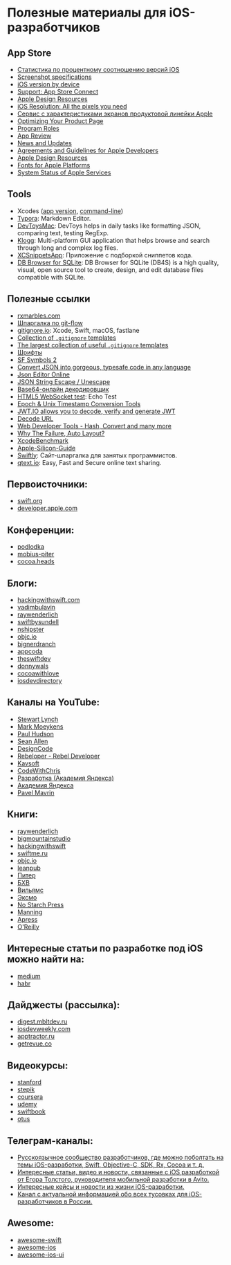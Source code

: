 # Полезные материалы для iOS-разработчиков

## App Store

* [Статистика по процентному соотношению версий iOS](https://developer.apple.com/support/app-store/)
* [Screenshot specifications](https://help.apple.com/app-store-connect/#/devd274dd925)
* [iOS version by device](https://iosref.com/ios)
* [Support: App Store Connect](https://developer.apple.com/support/app-store-connect)
* [Apple Design Resources](https://developer.apple.com/design/resources/)
* [iOS Resolution: All the pixels you need](https://ios-resolution.com/)
* [Сервис с характеристиками экранов продуктовой линейки Apple](https://www.screensizes.app/)
* [Optimizing Your Product Page](https://developer.apple.com/app-store/product-page/)
* [Program Roles](https://developer.apple.com/support/roles/)
* [App Review](https://developer.apple.com/app-store/review/)
* [News and Updates](https://developer.apple.com/news/)
* [Agreements and Guidelines for Apple Developers](https://developer.apple.com/support/terms/#apple-developer-agreement)
* [Apple Design Resources](https://developer.apple.com/design/resources/)
* [Fonts for Apple Platforms](https://developer.apple.com/fonts/)
* [System Status of Apple Services](https://www.apple.com/support/systemstatus/)

## Tools
* Xcodes ([app version](https://github.com/RobotsAndPencils/XcodesApp), [command-line](https://github.com/RobotsAndPencils/xcodes))
* [Typora](https://typora.io/): Markdown Editor.
* [DevToysMac](https://github.com/ObuchiYuki/DevToysMac): DevToys helps in daily tasks like formatting JSON, comparing text, testing RegExp.
* [Klogg](https://github.com/variar/klogg): Multi-platform GUI application that helps browse and search through long and complex log files.
* [XCSnippetsApp](https://github.com/MarcoEidinger/XCSnippetsApp): Приложение с подборкой сниппетов кода.
* [DB Browser for SQLite](https://sqlitebrowser.org/): DB Browser for SQLite (DB4S) is a high quality, visual, open source tool to create, design, and edit database files compatible with SQLite.

## Полезные ссылки

* [rxmarbles.com](https://rxmarbles.com/)
* [Шпаргалка по git-flow](https://danielkummer.github.io/git-flow-cheatsheet/index.ru_RU.html)
* [gitignore.io](https://www.gitignore.io/): Xcode, Swift, macOS, fastlane
* [Collection of `.gitignore` templates](https://github.com/github/gitignore)
* [The largest collection of useful `.gitignore` templates](https://github.com/toptal/gitignore)
* [Шрифты](https://www.fonts-online.ru/)
* [SF Symbols 2](https://developer.apple.com/sf-symbols/)
* [Convert JSON into gorgeous, typesafe code in any language](https://app.quicktype.io/)
* [Json Editor Online](https://jsoneditoronline.org/)
* [JSON String Escape / Unescape](https://www.freeformatter.com/json-escape.html)
* [Base64-онлайн декодировщик](http://base64.ru/)
* [HTML5 WebSocket test](https://www.websocket.org/echo.html): Echo Test
* [Epoch & Unix Timestamp Conversion Tools](https://www.epochconverter.com/)
* [JWT.IO allows you to decode, verify and generate JWT](https://jwt.io/)
* [Decode URL](https://www.browserling.com/tools/url-decode)
* [Web Developer Tools - Hash, Convert and many more](https://www.browserling.com/tools/)
* [Why The Failure, Auto Layout?](https://www.wtfautolayout.com/)
* [XcodeBenchmark](https://github.com/devMEremenko/XcodeBenchmark)
* [Apple-Silicon-Guide](https://github.com/mikeroyal/Apple-Silicon-Guide)
* [Swiftly](https://swiftly.dev/): Сайт-шпаргалка для занятых программистов.
* [qtext.io](https://qtext.io): Easy, Fast and Secure online text sharing.

## Первоисточники:

* [swift.org](https://swift.org)
* [developer.apple.com](https://developer.apple.com)

## Конференции:

* [podlodka](https://podlodka.io/crew)
* [mobius-piter](https://mobius-piter.ru)
* [cocoa.heads](https://cocoa.heads.club)

## Блоги:

* [hackingwithswift.com](https://www.hackingwithswift.com)
* [vadimbulavin](https://www.vadimbulavin.com)
* [raywenderlich](https://www.raywenderlich.com)
* [swiftbysundell](https://www.swiftbysundell.com)
* [nshipster](https://nshipster.com)
* [objc.io](https://www.objc.io/blog)
* [bignerdranch](https://www.bignerdranch.com/resources/blog)
* [appcoda](https://www.appcoda.com)
* [theswiftdev](https://theswiftdev.com)
* [donnywals](https://www.donnywals.com/the-blog)
* [cocoawithlove](https://www.cocoawithlove.com)
* [iosdevdirectory](https://iosdevdirectory.com)

## Каналы на YouTube:

* [Stewart Lynch](https://www.youtube.com/channel/UCOWdR4sFkmolWkU2fg669Gg)
* [Mark Moeykens](https://www.youtube.com/channel/UChH6WbyYeX0INJjrK2-6WSg)
* [Paul Hudson](https://www.youtube.com/channel/UCmJi5RdDLgzvkl3Ly0DRMlQ)
* [Sean Allen](https://www.youtube.com/channel/UCbTw29mcP12YlTt1EpUaVJw)
* [DesignCode](https://www.youtube.com/channel/UCTIhfOopxukTIRkbXJ3kN-g)
* [Rebeloper - Rebel Developer](https://www.youtube.com/channel/UCK88iDIf2V6w68WvC-k7jcg)
* [Kavsoft](https://www.youtube.com/channel/UCsuV4MRk_aB291SrchUVb4w)
* [CodeWithChris](https://www.youtube.com/c/CodeWithChris)
* [Разработка (Академия Яндекса)](https://www.youtube.com/channel/UCNuItlOR3qXZBtMRwb4GoBg)
* [Академия Яндекса](https://www.youtube.com/channel/UCTUyoZMfksbNIHfWJjwr5aQ)
* [Pavel Mavrin](https://www.youtube.com/c/pavelmavrin)

## Книги:

* [raywenderlich](https://www.raywenderlich.com/ios/books)
* [bigmountainstudio](https://www.bigmountainstudio.com)
* [hackingwithswift](https://www.hackingwithswift.com/apple-books)
* [swiftme.ru](https://swiftme.ru/product-category/books)
* [objc.io](https://www.objc.io/books)
* [leanpub](https://leanpub.com/bookstore?type=book&category=swift#BookstoreTop)
* [Питер](https://www.piter.com/collection/kompyutery-i-internet)
* [БХВ](https://bhv.ru/product-category/kompyutery-i-programmy/)
* [Вильямс](http://www.williamspublishing.com/index.shtml)
* [Эксмо](https://eksmo.ru/professionalnaia-literatura/kompyuternaya-literatura/?sort=date)
* [No Starch Press](https://nostarch.com/catalog.htm)
* [Manning](https://www.manning.com/catalog/sort/sort-by-date)
* [Apress](https://www.apress.com/)
* [O'Reilly](https://www.oreilly.com/products/books-videos.html)

## Интересные статьи по разработке под iOS можно найти на:

* [medium](https://medium.com)
* [habr](https://habr.com)

## Дайджесты (рассылка):

* [digest.mbltdev.ru](https://digest.mbltdev.ru)
* [iosdevweekly.com](https://iosdevweekly.com)
* [apptractor.ru](https://apptractor.ru/rassyilka-apptractor)
* [getrevue.co](https://www.getrevue.co/profile/ossp_updates)

## Видеокурсы:

* [stanford](https://cs193p.sites.stanford.edu)
* [stepik](https://stepik.org)
* [coursera](https://www.coursera.org/browse/computer-science)
* [udemy](https://www.udemy.com/courses/development/mobile-apps)
* [swiftbook](https://swiftbook.ru)
* [otus](https://otus.ru/categories/programming)

## Телеграм-каналы:

* [Русскоязычное сообщество разработчиков, где можно поболтать на темы iOS-разработки, Swift, Objective-C, SDK, Rx, Cocoa и т. д.](https://t.me/ios_ru)
* [Интересные статьи, видео и новости, связанные с iOS разработкой от Егора Толстого, руководителя мобильной разработки в Avito.](https://t.me/iosgr)
* [Интересные кейсы и новости из жизни iOS-разработки.](https://t.me/ios_heads)
* [Канал с актуальной информацией обо всех тусовках для iOS-разработчиков в России.](https://t.me/ios_events)

## Awesome:

* [awesome-swift](https://github.com/matteocrippa/awesome-swift)
* [awesome-ios](https://github.com/vsouza/awesome-ios)
* [awesome-ios-ui](https://github.com/varabeis/awesome-ios-ui)
